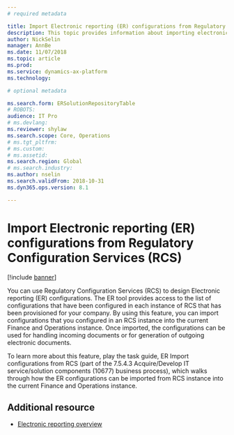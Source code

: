 ```yaml
---
# required metadata

title: Import Electronic reporting (ER) configurations from Regulatory Configuration Services (RCS)
description: This topic provides information about importing electronic reporting configurations from Regulatory Configuration Services. 
author: NickSelin
manager: AnnBe
ms.date: 11/07/2018
ms.topic: article
ms.prod: 
ms.service: dynamics-ax-platform
ms.technology: 

# optional metadata

ms.search.form: ERSolutionRepositoryTable
# ROBOTS: 
audience: IT Pro
# ms.devlang: 
ms.reviewer: shylaw
ms.search.scope: Core, Operations
# ms.tgt_pltfrm: 
# ms.custom: 
# ms.assetid: 
ms.search.region: Global
# ms.search.industry: 
ms.author: nselin
ms.search.validFrom: 2018-10-31
ms.dyn365.ops.version: 8.1

---
```


# Import Electronic reporting (ER) configurations from Regulatory Configuration Services (RCS)

[!include [banner](../includes/banner.md)]

You can use Regulatory Configuration Services (RCS) to design Electronic reporting (ER) configurations. The ER tool provides access to the list of configurations that have been configured in each instance of RCS that has been provisioned for your company. By using this feature, you can import configurations that you configured in an RCS instance into the current Finance and Operations instance. Once imported, the configurations can be used for handling incoming documents or for generation of outgoing electronic documents.

To learn more about this feature, play the task guide, ER Import configurations from RCS (part of the 7.5.4.3 Acquire/Develop IT service/solution components (10677) business process), which walks through how the ER configurations can be imported from RCS instance into the current Finance and Operations instance.

## Additional resource
- [Electronic reporting overview](general-electronic-reporting.md)
